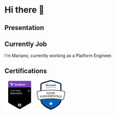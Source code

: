 # Hi there 👋

## Presentation

## Currently Job
I'm Mariano, currently working as a Platform Engineer.

## Certifications

<img src="./img/Terraform-003-Badge-300x300.png" width=100 height=100>

<img src="./img/AZ900-Azure-Fundamentals-logo-300x300.png" width=100>

<!--
**marianzarg/marianzarg** is a ✨ _special_ ✨ repository because its `README.md` (this file) appears on your GitHub profile.

Here are some ideas to get you started:

- 🔭 I’m currently working on ...
- 🌱 I’m currently learning ...
- 👯 I’m looking to collaborate on ...
- 🤔 I’m looking for help with ...
- 💬 Ask me about ...
- 📫 How to reach me: ...
- 😄 Pronouns: ...
- ⚡ Fun fact: ...
-->
